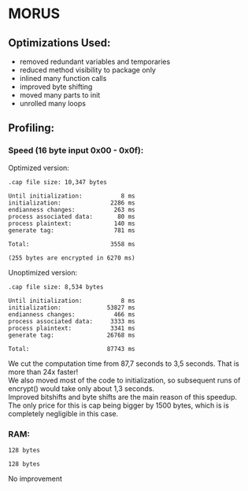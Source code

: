 # MORUS

## Optimizations Used:
 * removed redundant variables and temporaries
 * reduced method visibility to package only
 * inlined many function calls
 * improved byte shifting
 * moved many parts to init
 * unrolled many loops
 
## Profiling:

### Speed (16 byte input 0x00 - 0x0f):
Optimized version:
```
.cap file size: 10,347 bytes

Until initialization:           8 ms
initialization:              2286 ms
endianness changes:           263 ms
process associated data:       80 ms
process plaintext:            140 ms
generate tag:                 781 ms

Total:                       3558 ms

(255 bytes are encrypted in 6270 ms)
```
Unoptimized version:
```
.cap file size: 8,534 bytes

Until initialization:           8 ms
initialization:             53827 ms
endianness changes:           466 ms
process associated data:     3333 ms
process plaintext:           3341 ms
generate tag:               26768 ms

Total:                      87743 ms
```
We cut the computation time from 87,7 seconds to 3,5 seconds. That is more than 24x faster!\
We also moved most of the code to initialization, so subsequent runs of encrypt() would take only about 1,3 seconds.\
Improved bitshifts and byte shifts are the main reason of this speedup.\
The only price for this is cap being bigger by 1500 bytes, which is is completely negligible in this case.

### RAM:
```
128 bytes
```
```
128 bytes
```
No improvement
